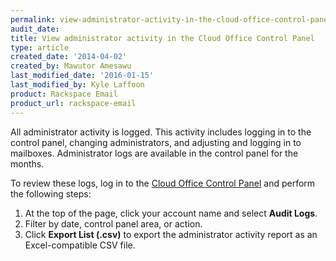 ```yaml
---
permalink: view-administrator-activity-in-the-cloud-office-control-panel/
audit_date:
title: View administrator activity in the Cloud Office Control Panel
type: article
created_date: '2014-04-02'
created_by: Mawutor Amesawu
last_modified_date: '2016-01-15'
last_modified_by: Kyle Laffoon
product: Rackspace Email
product_url: rackspace-email
---
```


All administrator activity is logged. This activity includes logging in
to the control panel, changing administrators, and adjusting and logging
in to mailboxes. Administrator logs are available in the control panel for the
months.

To review these logs, log in to the [Cloud Office Control
Panel](https://cp.rackspace.com) and perform the following steps:

1.  At the top of the page, click your account name and select **Audit Logs**.
3.  Filter by date, control panel area, or action.
4.  Click **Export List (.csv)** to export the administrator activity report as an Excel-compatible CSV file.
